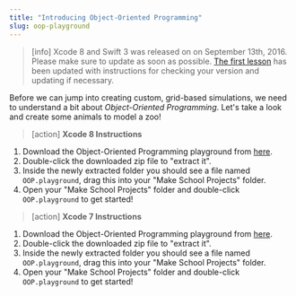```yaml
---
title: "Introducing Object-Oriented Programming"
slug: oop-playground
---
```


> [info]
> Xcode 8 and Swift 3 was released on on September 13th, 2016. Please make sure to update as soon as possible. [The first lesson](https://www.makeschool.com/academy/tutorial/getting-started-with-xcode-playgrounds-0afee09b-0bdb-47bd-8551-e179266b6b65/get-started-with-xcode-74d7476e-22f1-403c-99ab-b767f1a7b71e) has been updated with instructions for checking your version and updating if necessary.

Before we can jump into creating custom, grid-based simulations, we need to understand a bit about _Object-Oriented Programming_. Let's take a look and create some animals to model a zoo!

> [action]
> **Xcode 8 Instructions**
>
1. Download the Object-Oriented Programming playground from [here](https://github.com/MakeSchool-Tutorials/Intro-Object-Oriented-Programming-Playground/archive/swift3.zip).
1. Double-click the downloaded zip file to "extract it".
1. Inside the newly extracted folder you should see a file named `OOP.playground`, drag this into your "Make School Projects" folder.
1. Open your "Make School Projects" folder and double-click `OOP.playground` to get started!

<!--  -->

> [action]
> **Xcode 7 Instructions**
>
1. Download the Object-Oriented Programming playground from [here](https://github.com/MakeSchool-Tutorials/Intro-Object-Oriented-Programming-Playground/archive/master.zip).
1. Double-click the downloaded zip file to "extract it".
1. Inside the newly extracted folder you should see a file named `OOP.playground`, drag this into your "Make School Projects" folder.
1. Open your "Make School Projects" folder and double-click `OOP.playground` to get started!
